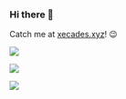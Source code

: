 ### Hi there 👋

Catch me at [xecades.xyz](https://xecades.xyz/)! 😉

![](https://github-readme-stats.vercel.app/api?username=Xecades&show_icons=true&theme=dark#gh-dark-mode-only)

![](https://github-readme-stats.vercel.app/api?username=Xecades&show_icons=true#gh-light-mode-only)

![](https://github-readme-stats.vercel.app/api/top-langs/?username=Xecades&hide=html)
